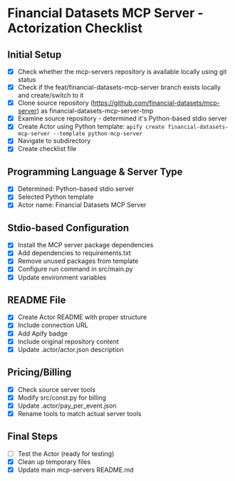# Financial Datasets MCP Server - Actorization Checklist

## Initial Setup
- [x] Check whether the mcp-servers repository is available locally using git status
- [x] Check if the feat/financial-datasets-mcp-server branch exists locally and create/switch to it
- [x] Clone source repository (https://github.com/financial-datasets/mcp-server) as financial-datasets-mcp-server-tmp
- [x] Examine source repository - determined it's Python-based stdio server
- [x] Create Actor using Python template: `apify create financial-datasets-mcp-server --template python-mcp-server`
- [x] Navigate to subdirectory
- [x] Create checklist file

## Programming Language & Server Type
- [x] Determined: Python-based stdio server
- [x] Selected Python template
- [x] Actor name: Financial Datasets MCP Server

## Stdio-based Configuration
- [x] Install the MCP server package dependencies
- [x] Add dependencies to requirements.txt
- [x] Remove unused packages from template
- [x] Configure run command in src/main.py
- [x] Update environment variables

## README File
- [x] Create Actor README with proper structure
- [x] Include connection URL
- [x] Add Apify badge
- [x] Include original repository content
- [x] Update .actor/actor.json description

## Pricing/Billing
- [x] Check source server tools
- [x] Modify src/const.py for billing
- [x] Update .actor/pay_per_event.json
- [x] Rename tools to match actual server tools

## Final Steps
- [ ] Test the Actor (ready for testing)
- [x] Clean up temporary files
- [x] Update main mcp-servers README.md
